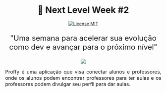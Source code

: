 <h1 align="center" >🚀 Next Level Week #2</h1>

<p align="center">
  <a href="https://opensource.org/licenses/MIT">
    <img src="https://img.shields.io/badge/License-MIT-blue.svg" alt="License MIT">
  </a>
</p>

<p align="center" style="font-size: 24px">"Uma semana para acelerar sua evolução como dev e avançar para o próximo nível"</p>

<div align="center"  > <img src="https://user-images.githubusercontent.com/48728541/89243974-b76ab800-d5db-11ea-9e90-c30cbe3d51ff.png" /> </div>

<p align="justify" style="font-size: 16px">Proffy é uma aplicação que visa conectar alunos e professores, onde os alunos podem encontrar professores para ter aulas e os professores podem divulgar seu perfil para dar aulas. </p>


